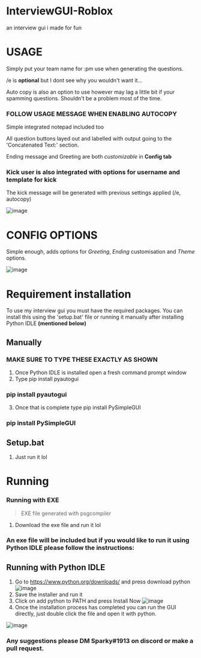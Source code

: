 # InterviewGUI-Roblox
an interview gui i made for fun

# USAGE
Simply put your team name for :pm use when generating the questions.

/e is **optional** but I dont see why you wouldn't want it...

Auto copy is also an option to use however may lag a little bit if your spamming questions. Shouldn't be a problem most of the time. 

### **FOLLOW USAGE MESSAGE WHEN ENABLING AUTOCOPY** 

Simple integrated notepad included too

All question buttons layed out and labelled with output going to the 'Concatenated Text:' section.

Ending message and Greeting are both _customizable_ in **Config tab**

### Kick user is also integrated with options for **username** and **template for kick**

The kick message will be generated with previous settings applied (/e, autocopy)

![image](https://user-images.githubusercontent.com/75097362/176897099-d817aa06-682d-4aa8-8b6a-ebabb806e29f.png)

# CONFIG OPTIONS
Simple enough, adds options for *Greeting*, *Ending* customisation and *Theme* options.

![image](https://user-images.githubusercontent.com/75097362/176897478-d994b2f7-36ef-42d2-ba41-8a82fec1a872.png)

# Requirement installation

To use my interview gui you must have the required packages. You can install this using the 'setup.bat' file or running it manually after installing Python IDLE **(mentioned below)**

## Manually

### MAKE SURE TO TYPE THESE EXACTLY AS SHOWN

1. Once Python IDLE is installed open a fresh command prompt window
2. Type pip install pyautogui
### pip install pyautogui
3. Once that is complete type pip install PySimpleGUI
### pip install PySimpleGUI

## Setup.bat
1. Just run it lol

# Running

### Running with EXE
> EXE file generated with psgcompiler

1. Download the exe file and run it lol

### An exe file will be **included** but if you would like to run it using Python IDLE please follow the instructions:

## Running with Python IDLE

1. Go to https://www.python.org/downloads/ and press download python ![image](https://user-images.githubusercontent.com/75097362/176901691-ae60a1bf-06ee-46ea-bf2b-6551f38ef4b8.png)
2. Save the installer and run it
3. Click on add python to PATH and press Install Now ![image](https://user-images.githubusercontent.com/75097362/176902131-84dba629-a17c-4b39-b1d6-e0bd7923f691.png)
4. Once the installation process has completed you can run the GUI directly, just double click the file and open it with python. 

![image](https://user-images.githubusercontent.com/75097362/176905921-15359d27-2b85-4c81-809a-8e61e12daf68.png)

### Any suggestions please DM Sparky#1913 on discord or make a pull request.
